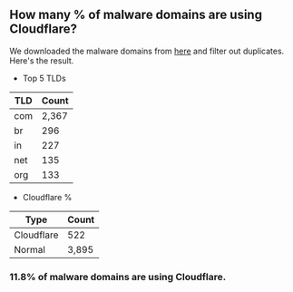 ## How many % of malware domains are using Cloudflare?


We downloaded the malware domains from [here](https://urlhaus.abuse.ch) and filter out duplicates.
Here's the result.


[//]: # (start replacement)


- Top 5 TLDs

| TLD | Count |
| --- | --- |
| com | 2,367 |
| br | 296 |
| in | 227 |
| net | 135 |
| org | 133 |


- Cloudflare %

| Type | Count |
| --- | --- |
| Cloudflare | 522 |
| Normal | 3,895 |


### 11.8% of malware domains are using Cloudflare.
